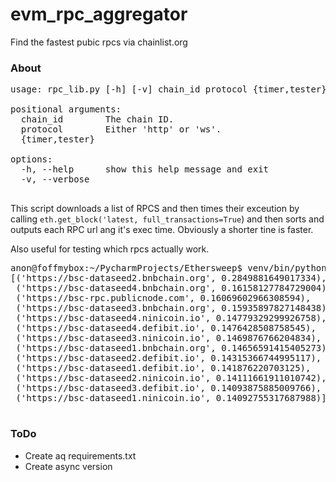 # evm_rpc_aggregator
Find the fastest pubic rpcs via chainlist.org

### About


<pre>
usage: rpc_lib.py [-h] [-v] chain_id protocol {timer,tester} ...

positional arguments:
  chain_id        The chain ID.
  protocol        Either 'http' or 'ws'.
  {timer,tester}

options:
  -h, --help      show this help message and exit
  -v, --verbose

</pre>

<p>

This script downloads a list of RPCS and then times their exceution by calling `eth.get_block('latest, full_transactions=True`) and then sorts and outputs each RPC url ang it's exec time. Obviously a shorter tine is faster. 
  
</p>

<p>
Also useful for testing which rpcs actually work. 
</p>


<pre>
anon@foffmybox:~/PycharmProjects/Ethersweep$ venv/bin/python3 rpc_lib.py 56 http timer
[('https://bsc-dataseed2.bnbchain.org', 0.2849881649017334),
 ('https://bsc-dataseed4.bnbchain.org', 0.16158127784729004),
 ('https://bsc-rpc.publicnode.com', 0.16069602966308594),
 ('https://bsc-dataseed3.bnbchain.org', 0.15935897827148438),
 ('https://bsc-dataseed4.ninicoin.io', 0.14779329299926758),
 ('https://bsc-dataseed4.defibit.io', 0.1476428508758545),
 ('https://bsc-dataseed3.ninicoin.io', 0.1469876766204834),
 ('https://bsc-dataseed1.bnbchain.org', 0.14656591415405273),
 ('https://bsc-dataseed2.defibit.io', 0.14315366744995117),
 ('https://bsc-dataseed1.defibit.io', 0.141876220703125),
 ('https://bsc-dataseed2.ninicoin.io', 0.14111661911010742),
 ('https://bsc-dataseed3.defibit.io', 0.14093875885009766),
 ('https://bsc-dataseed1.ninicoin.io', 0.14092755317687988)]

</pre>


### ToDo
  - Create aq requirements.txt
  - Create async version
